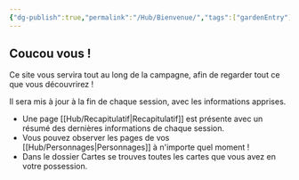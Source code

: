 ```yaml
---
{"dg-publish":true,"permalink":"/Hub/Bienvenue/","tags":["gardenEntry"]}
---
```




## Coucou vous !

Ce site vous servira tout au long de la campagne, afin de regarder tout ce que vous découvrirez !

Il sera mis à jour à la fin de chaque session, avec les informations apprises.

- Une page [[Hub/Recapitulatif\|Recapitulatif]] est présente avec un résumé des dernières informations de chaque session.
- Vous pouvez observer les pages de vos [[Hub/Personnages\|Personnages]] à n'importe quel moment !
- Dans le dossier Cartes se trouves toutes les cartes que vous avez en votre possession.
  
  